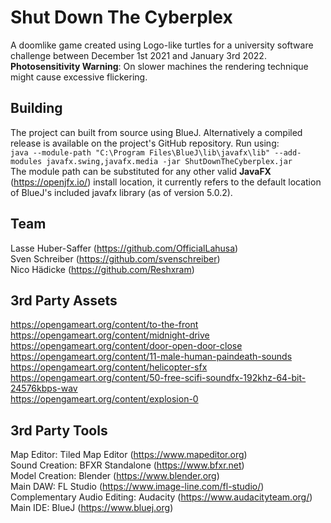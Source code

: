 # Shut Down The Cyberplex
A doomlike game created using Logo-like turtles for a university software challenge between December 1st 2021 and January 3rd 2022.  
**Photosensitivity Warning**: On slower machines the rendering technique might cause excessive flickering.

## Building
The project can built from source using BlueJ. Alternatively a compiled release is available on the project's GitHub repository.
Run using:  
`java --module-path "C:\Program Files\BlueJ\lib\javafx\lib" --add-modules javafx.swing,javafx.media -jar ShutDownTheCyberplex.jar`  
The module path can be substituted for any other valid **JavaFX** (https://openjfx.io/) install location, it currently refers to the default location of BlueJ's included javafx library (as of version 5.0.2).

## Team
Lasse Huber-Saffer (https://github.com/OfficialLahusa)  
Sven Schreiber (https://github.com/svenschreiber)  
Nico Hädicke (https://github.com/Reshxram)  

## 3rd Party Assets
https://opengameart.org/content/to-the-front  
https://opengameart.org/content/midnight-drive  
https://opengameart.org/content/door-open-door-close  
https://opengameart.org/content/11-male-human-paindeath-sounds  
https://opengameart.org/content/helicopter-sfx  
https://opengameart.org/content/50-free-scifi-soundfx-192khz-64-bit-24576kbps-wav  
https://opengameart.org/content/explosion-0  

## 3rd Party Tools
Map Editor: Tiled Map Editor (https://www.mapeditor.org)  
Sound Creation: BFXR Standalone (https://www.bfxr.net)  
Model Creation: Blender (https://www.blender.org)  
Main DAW: FL Studio (https://www.image-line.com/fl-studio/)  
Complementary Audio Editing: Audacity (https://www.audacityteam.org/)  
Main IDE: BlueJ (https://www.bluej.org) 
